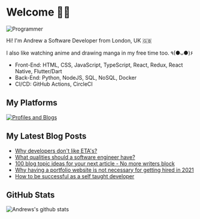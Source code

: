 # Welcome 👋🏿

![Programmer](https://res.cloudinary.com/d74fh3kw/image/upload/v1641056587/Twitter_Banner_V8_Text_mzsrki.png 'Programmer')

Hi! I'm Andrew a Software Developer from London, UK 🇬🇧

I also like watching anime and drawing manga in my free time too. ٩(●ᴗ●)۶

- Front-End: HTML, CSS, JavaScript, TypeScript, React, Redux, React Native, Flutter/Dart
- Back-End: Python, NodeJS, SQL, NoSQL, Docker
- CI/CD: GitHub Actions, CircleCI

## My Platforms

[![Profiles and Blogs](https://res.cloudinary.com/d74fh3kw/image/upload/v1641056798/profile-button_diw7sk.png)](https://linktr.ee/andrewbaisden)

## My Latest Blog Posts

<!-- BLOG-POST-LIST:START -->

- [Why developers don&#39;t like ETA&#39;s?](https://dev.to/andrewbaisden/why-developers-dont-like-etas-56o1)
- [What qualities should a software engineer have?](https://dev.to/andrewbaisden/what-qualities-should-a-software-engineer-have-3mg6)
- [100 blog topic ideas for your next article - No more writers block](https://dev.to/andrewbaisden/100-blog-topic-ideas-for-your-next-article-no-more-writers-block-2e0j)
- [Why having a portfolio website is not necessary for getting hired in 2021](https://dev.to/andrewbaisden/why-having-a-portfolio-website-is-not-necessary-for-getting-hired-in-2021-4191)
- [How to be successful as a self taught developer](https://dev.to/andrewbaisden/how-to-be-successful-as-a-self-taught-developer-4ofk)
<!-- BLOG-POST-LIST:END -->

## GitHub Stats

![Andrews's github stats](https://github-readme-stats.vercel.app/api?username=andrewbaisden&show_icons=true&theme=tokyonight)
